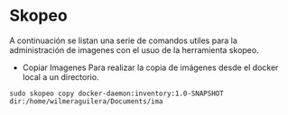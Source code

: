 # Skopeo

A continuación se listan una serie de comandos utiles para la administración de imagenes con el usuo de la herramienta skopeo.

- Copiar Imagenes
Para realizar la copia de imágenes desde el docker local a un directorio.
```
sudo skopeo copy docker-daemon:inventory:1.0-SNAPSHOT dir:/home/wilmeraguilera/Documents/ima
```
